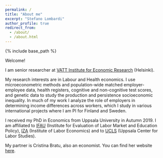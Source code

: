 ```yaml
---
permalink: /
title: "About me"
excerpt: "Stefano Lombardi"
author_profile: true
redirect_from: 
  - /about/
  - /about.html
---
```


{% include base_path %}

<p style="margin-top:0.3cm;">Welcome!</p>

<p style="margin-top:0.3cm;">I am senior researcher at <a href="https://vatt.fi/en/frontpage">VATT Institute for Economic Research</a> (Helsinki). 
</p>

<p style="margin-top:0.3cm;">My research interests are in Labour and Health economics. I use microeconometric methods and population-wide matched employer-employee data, health registers, cognitive and non-cognitive test scores, and genetic data to study the production and persistence socioeconomic inequality. In much of my work I analyze the role of employers in determining income differences across workers, which I study in various international projects where I am PI for Finland and Sweden.
<!-- within and across generations/differences over the life cycle 
  You can read more in detail about my research in my Research statement "here".  -->
</p>

<!--
My interests are in the field of labor and health economics. I study the effectiveness of social policies and the sources of inequality in society by using population registers and by developing and adopting causal inference methods. Part of my research studies the role of employers in determining income inequality. In this context, I am part of various international projects where I am PI for Sweden and Finland and that in some cases I co-lead. I am also interested in understanding the determinants of socioeconomic inequality by looking at how nature and nurture interact in shaping income and health differences over the lifetime.
-->

<p style="margin-top:0.3cm;">I received my PhD in Economics from Uppsala University in Autumn 2019. I am affiliated to <a href="https://www.ifau.se/en/">IFAU</a> (Institute for Evaluation of Labor Market and Education Policy), <a href="https://www.iza.org/people/affiliates/21993/stefano-lombardi">IZA</a> (Institute of Labor Economics) and to <a href="https://ucls.nek.uu.se/about-the-center/">UCLS</a> (Uppsala Center for Labor Studies).</p>

<p style="margin-top:0.3cm;">My partner is Cristina Bratu, also an economist. You can find her website <a href="https://cristina-bratu.github.io/">here</a>.</p>

